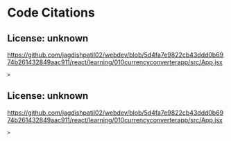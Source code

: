 # Code Citations

## License: unknown
https://github.com/jagdishpatil02/webdev/blob/5d4fa7e9822cb43ddd0b6974b261432849aac911/react/learning/010currencyconverterapp/src/App.jsx

```
>

```


## License: unknown
https://github.com/jagdishpatil02/webdev/blob/5d4fa7e9822cb43ddd0b6974b261432849aac911/react/learning/010currencyconverterapp/src/App.jsx

```
>
           
```

